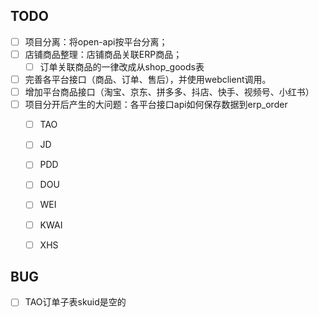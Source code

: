 ## TODO
+ [ ] 项目分离：将open-api按平台分离；
+ [ ] 店铺商品整理：店铺商品关联ERP商品；
  + [ ] 订单关联商品的一律改成从shop_goods表
+ [ ] 完善各平台接口（商品、订单、售后），并使用webclient调用。
+ [ ] 增加平台商品接口（淘宝、京东、拼多多、抖店、快手、视频号、小红书）
+ [ ] 项目分开后产生的大问题：各平台接口api如何保存数据到erp_order
  + [ ] TAO
  + [ ] JD
  + [ ] PDD
  + [ ] DOU
  + [ ] WEI
  + [ ] KWAI
  + [ ] XHS



## BUG
+ [ ] TAO订单子表skuid是空的